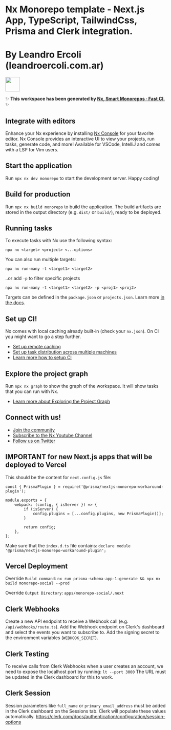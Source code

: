 # Nx Monorepo template - Next.js App, TypeScript, TailwindCss, Prisma and Clerk integration.

# By Leandro Ercoli (leandroercoli.com.ar)

<a alt="Nx logo" href="https://nx.dev" target="_blank" rel="noreferrer"><img src="https://raw.githubusercontent.com/nrwl/nx/master/images/nx-logo.png" width="45"></a>

✨ **This workspace has been generated by [Nx, Smart Monorepos · Fast CI.](https://nx.dev)** ✨

## Integrate with editors

Enhance your Nx experience by installing [Nx Console](https://nx.dev/nx-console) for your favorite editor. Nx Console
provides an interactive UI to view your projects, run tasks, generate code, and more! Available for VSCode, IntelliJ and
comes with a LSP for Vim users.

## Start the application

Run `npx nx dev monorepo` to start the development server. Happy coding!

## Build for production

Run `npx nx build monorepo` to build the application. The build artifacts are stored in the output directory (e.g. `dist/` or `build/`), ready to be deployed.

## Running tasks

To execute tasks with Nx use the following syntax:

```
npx nx <target> <project> <...options>
```

You can also run multiple targets:

```
npx nx run-many -t <target1> <target2>
```

..or add `-p` to filter specific projects

```
npx nx run-many -t <target1> <target2> -p <proj1> <proj2>
```

Targets can be defined in the `package.json` or `projects.json`. Learn more [in the docs](https://nx.dev/features/run-tasks).

## Set up CI!

Nx comes with local caching already built-in (check your `nx.json`). On CI you might want to go a step further.

-   [Set up remote caching](https://nx.dev/features/share-your-cache)
-   [Set up task distribution across multiple machines](https://nx.dev/nx-cloud/features/distribute-task-execution)
-   [Learn more how to setup CI](https://nx.dev/recipes/ci)

## Explore the project graph

Run `npx nx graph` to show the graph of the workspace.
It will show tasks that you can run with Nx.

-   [Learn more about Exploring the Project Graph](https://nx.dev/core-features/explore-graph)

## Connect with us!

-   [Join the community](https://nx.dev/community)
-   [Subscribe to the Nx Youtube Channel](https://www.youtube.com/@nxdevtools)
-   [Follow us on Twitter](https://twitter.com/nxdevtools)

## IMPORTANT for new Next.js apps that will be deployed to Vercel

This should be the content for `next.config.js` file:

```
const { PrismaPlugin } = require('@prisma/nextjs-monorepo-workaround-plugin');

module.exports = {
    webpack: (config, { isServer }) => {
        if (isServer) {
            config.plugins = [...config.plugins, new PrismaPlugin()];
        }

        return config;
    },
};
```

Make sure that the `index.d.ts` file contains: `declare module '@prisma/nextjs-monorepo-workaround-plugin';`

## Vercel Deployment

Override `Build command`: `nx run prisma-schema-app-1:generate && npx nx build monorepo-social --prod`

Override `Output Directory`: `apps/monorepo-social/.next`

## Clerk Webhooks

Create a new API endpoint to receive a Webhook call (e.g. `/api/webhooks/route.ts`). Add the Webhook endpoint on Clerk's dashboard and select the events you want to subscribe to. Add the signing secret to the environment variables (`WEBHOOK_SECRET`).

## Clerk Testing

To receive calls from Clerk Webhooks when a user creates an account, we need to expose the localhost port by running: `lt --port 3000`
The URL must be updated in the Clerk dashboard for this to work.

## Clerk Session

Session parameters like `full_name` or `primary_email_address` must be added in the Clerk dashboard on the Sessions tab. Clerk will populate these values automatically. https://clerk.com/docs/authentication/configuration/session-options
